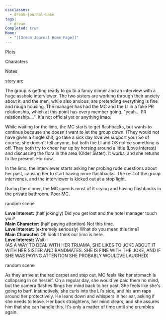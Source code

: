 ```yaml
---
cssclasses:
  - dream-journal-base
tags:
  - dream
Completed: true
Home:
  - "[[Dream Journal Home Page]]"
---
```

<div class="block-language-tabs">
	<div data-x-data="{ tab: 0 }">
		<div class="html-tabs">
			<div class="html-tab html-tab-active" data-x-bind:class="{ 'html-tab-active': tab == 0 }" data-x-on:click="tab = 0"><p>Plots</p></div>
			<div class="html-tab html-tab-not-first" data-x-bind:class="{ 'html-tab-active': tab == 1 }" data-x-on:click="tab = 1"><p>Characters</p></div>
			<div class="html-tab html-tab-not-first" data-x-bind:class="{ 'html-tab-active': tab == 2 }" data-x-on:click="tab = 2"><p>Notes</p></div>
		</div>
		<div class="html-tab-content">
			<div data-x-show="tab == 0" style="">
				<div class="wrapper grid ">
					<div class="grid left">
						<div class="box">
							<div class="callout-title"> <div class="callout-title-inner">  story arc</div> </div>
							<p> The group is getting ready to go to a fancy dinner and an interview with a huge asshole interviewer. The two sisters are working through their anxiety about it, and the men, while also anxious, are pretending everything is fine and rough housing. The manager has had the MC and the LI in a fake PR relationship, which at this point has every member going, "yeah... PR relationship....". It's not official yet or anything lmao. </p>
							<p>While waiting for the limo, the MC starts to get flashbacks, but wants to continue because she doesn't want to let the group down. (They would not have given a single shit, go take a sick day love we support you) So of course, she doesn't tell anyone, but both the LI and OS notice something is off. They both try to cheer her up by horsing around a little (Love Interest) and discussing the flora in the area (Older Sister). It works, and she returns to the present. For now. </p>
							<p> In the limo, the interviewer starts asking her probing rude questions about her past, causing her to start having more flashbacks. The rest of the group intervenes, and the interviewer is kicked out at a stop light. </p>
							<p> During the dinner, the MC spends most of it crying and having flashbacks in the private bathroom. Poor MC. </p>
						</div>
					</div>	
					<div class="grid right">
						<div class="box">
							<div class="callout-title"> <div class="callout-title-inner"> random scene </div> </div>
							<p> <b>Love Interest:</b> (half jokingly) Did you get lost and the hotel manager touch you?
							<br><b>Main Character:</b> (half paying attention) Not this time.
							<br><b>Love Interest:</b> (extremely seriously) What do you mean this time?
							<br><b>Main Character:</b> Oh look I think our limo is here.
							<br><b>Love Interest:</b> Wait--
							<br>(AS A WAY TO DEAL WITH HER TRUAMA, SHE LIKES TO JOKE ABOUT IT WITH HER SISTER AND BANDMATES. SHE IS FINE WITH THE JOKE, AND IF SHE WAS PAYING ATTENTION SHE PROBABLY WOULDVE LAUGHED)</p>
						</div>
						<div class="box">
							<div class="callout-title"> <div class="callout-title-inner"> random scene </div> </div>
							<p>As they arrive at the red carpet and step out, MC feels like her stomach is collapsing in on herself. On a regular day, she would've paid them no mind, but the camera flashes flings her mind back to her past. She feels like she's going to barf. Instinctively, she curls into the LI's side, and his arm raps around her protectively. He leans down and whispers in her ear, asking if she needs to leave. Her back straightens, her mind clears, and she assures him that she can handle this. It's only a matter of time until she crumbles again.</p>
						</div>
					</div>
				</div>	
			</div>			
			<div data-x-show="tab == 1" style="display: none;">
				<div class="wrapper grid ">
					<div class="grid left">
						<div class="box  char-note">
							<div class="callout-title"> <div class="callout-title-inner">  younger sister </div> </div>
							<p>The main character. Always wearing big puffy blue dresses. Of African descent, ambiguous from where. Tall, but not as tall as the love interest or her sister. Suffers a lot do traumatic upbring filled with abuse and assault.</p>
						</div>
						<div class="box  char-note">
							<div class="callout-title"> <div class="callout-title-inner">  love interest </div> </div>
							<p>The youngest of the three men. He and the MC have a lot of playful banter. Loves suits with yellow accents. Mixed race, don't know of what. Brown hair, tan skin, green eyes. On the taller side.</p>
						</div>
					</div>
					
					<div class="grid right">
						<div class="box char-note ">
							<div class="callout-title"> <div class="callout-title-inner">  older sister </div> </div>
							<p>The older of the two women. Commonly wears black and/or green mermaid style dresses. Most likely Hispanic mixed with Eastern Euorpean. Serious, but quite caring. Loves her little sister dearly, but is struggling to help her with her mental health issues. Probably has some kind of autism. Likes fancy deserts.</p>
						</div>		
						<div class="box char-note ">
							<div class="callout-title">  <div class="callout-title-inner">  other bandmates </div> </div>
							<p> A bit older than the rest of the group. Kind and understanding. A bit goofy? Gay dads.</p>
						</div>
					</div>
				</div>
			</div>
			<div data-x-show="tab == 2" style="display: none;">
				<div class="wrapper grid ">
					<div class="grid left">
						<div class="box def-note">
							<div class="callout-title"> <div class="callout-title-inner">  note </div> </div>
							<p>A 5 member A Capella group. Very famous. 3 men, 2 women. I believe that is a modern setting? But the cars and dresses did not match. Like, antebellum dresses, but 1980s cars?</p>
						</div>
						<div class="box def-note">
							<div class="callout-title"> <div class="callout-title-inner">  note </div> </div>
							<p> The MC was wearing 9 inch heels and *struggling*, but i think that that was because i was inhabiting a portion of her brain, and will remove that from the story </p>
						</div>
					</div>
					
					<div class="grid right">
						<div class="box def-note">
							<div class="callout-title"> <div class="callout-title-inner">  note </div> </div>
							<p> Possibly A/B/O??? I don't really remember all of the specifics, but I def remember a scene where the two sisters were scenting each other in the car. The older sisters hair was long and soft, a little curly.  All three men are very protective, could tie in to pack dynamics? </p>
						</div>
						<div class="box def-note">
							<div class="callout-title"> <div class="callout-title-inner">  note </div> </div>
							<p>  The Main Character and Love Interest, while not together yet, are quite touchy. I remember the Love Interests hands were quite big when they wrapped around the MC's waist when picking her up. </p>
						</div>
					</div>
				</div>
			</div>
		</div>
	</div>
</div>